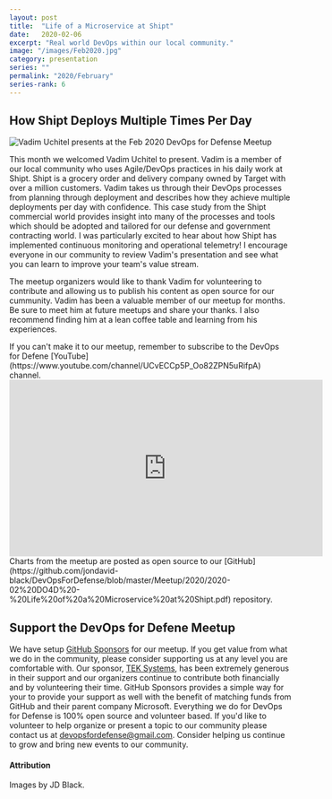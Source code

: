 ```yaml
---
layout: post
title:  "Life of a Microservice at Shipt"
date:   2020-02-06
excerpt: "Real world DevOps within our local community."
image: "/images/Feb2020.jpg"
category: presentation
series: ""
permalink: "2020/February"
series-rank: 6
---
```


## How Shipt Deploys Multiple Times Per Day

<div class="image right"><img src="/images/Feb2020Speaker.jpg" alt="Vadim Uchitel presents at the Feb 2020 DevOps for Defense Meetup"></div>

This month we welcomed Vadim Uchitel to present.  Vadim is a member of our local community who uses Agile/DevOps practices in his daily work at Shipt.  Shipt is a grocery order and delivery company owned by Target with over a million customers.  Vadim takes us through their DevOps processes from planning through deployment and describes how they achieve multiple deployments per day with confidence.  This case study from the Shipt commercial world provides insight into many of the processes and tools which should be adopted and tailored for our defense and government contracting world.  I was particularly excited to hear about how Shipt has implemented continuous monitoring and operational telemetry!  I encourage everyone in our community to review Vadim's presentation and see what you can learn to improve your team's value stream.

The meetup organizers would like to thank Vadim for volunteering to contribute and allowing us to publish his content as open source for our cummunity.  Vadim has been a valuable member of our meetup for months.  Be sure to meet him at future meetups and share your thanks.  I also recommend finding him at a lean coffee table and learning from his experiences.

<div class="box" markdown="1">
If you can't make it to our meetup, remember to subscribe to the DevOps for Defene [YouTube](https://www.youtube.com/channel/UCvECCp5P_Oo82ZPN5uRifpA) channel. 

<iframe width="560" height="315" src="https://www.youtube.com/embed/s67BkFIbdIY" frameborder="0" allow="accelerometer; autoplay; encrypted-media; gyroscope; picture-in-picture" allowfullscreen></iframe>
</div>

<div class="box" markdown="1">
Charts from the meetup are posted as open source to our [GitHub](https://github.com/jondavid-black/DevOpsForDefense/blob/master/Meetup/2020/2020-02%20DO4D%20-%20Life%20of%20a%20Microservice%20at%20Shipt.pdf) repository. 
</div>

## Support the DevOps for Defene Meetup

We have setup [GitHub Sponsors](https://github.com/jondavid-black) for our meetup.  If you get value from what we do in the community, please consider supporting us at any level you are comfortable with.  Our sponsor, [TEK Systems](https://www.teksystems.com/en), has been extremely generous in their support and our organizers continue to contribute both financially and by volunteering their time.  GitHub Sponsors provides a simple way for your to provide your support as well with the benefit of matching funds from GitHub and their parent company Microsoft.  Everything we do for DevOps for Defense is 100% open source and volunteer based. If you'd like to volunteer to help organize or present a topic to our community please contact us at devopsfordefense@gmail.com. Consider helping us continue to grow and bring new events to our community. 


#### Attribution

Images by JD Black.